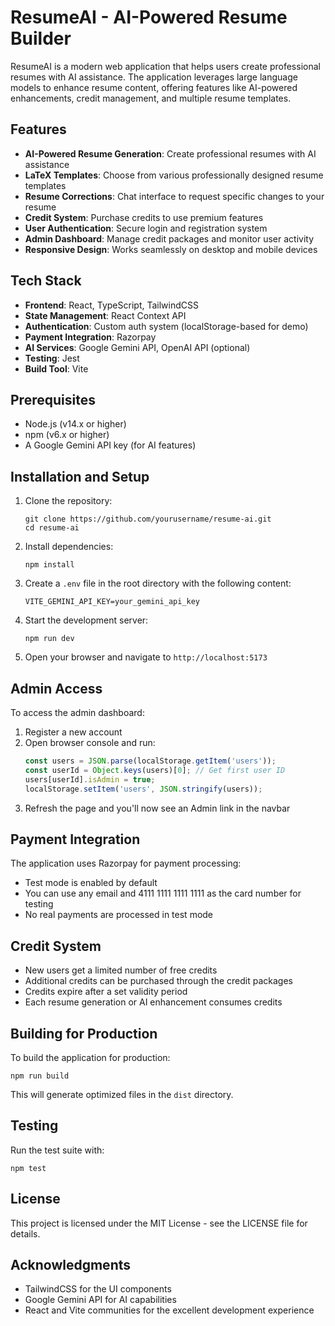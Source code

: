 # ResumeAI - AI-Powered Resume Builder

ResumeAI is a modern web application that helps users create professional resumes with AI assistance. The application leverages large language models to enhance resume content, offering features like AI-powered enhancements, credit management, and multiple resume templates.

## Features

- **AI-Powered Resume Generation**: Create professional resumes with AI assistance
- **LaTeX Templates**: Choose from various professionally designed resume templates
- **Resume Corrections**: Chat interface to request specific changes to your resume
- **Credit System**: Purchase credits to use premium features
- **User Authentication**: Secure login and registration system
- **Admin Dashboard**: Manage credit packages and monitor user activity
- **Responsive Design**: Works seamlessly on desktop and mobile devices

## Tech Stack

- **Frontend**: React, TypeScript, TailwindCSS
- **State Management**: React Context API
- **Authentication**: Custom auth system (localStorage-based for demo)
- **Payment Integration**: Razorpay
- **AI Services**: Google Gemini API, OpenAI API (optional)
- **Testing**: Jest
- **Build Tool**: Vite

## Prerequisites

- Node.js (v14.x or higher)
- npm (v6.x or higher)
- A Google Gemini API key (for AI features)

## Installation and Setup

1. Clone the repository:
   ```
   git clone https://github.com/yourusername/resume-ai.git
   cd resume-ai
   ```

2. Install dependencies:
   ```
   npm install
   ```

3. Create a `.env` file in the root directory with the following content:
   ```
   VITE_GEMINI_API_KEY=your_gemini_api_key
   ```

4. Start the development server:
   ```
   npm run dev
   ```

5. Open your browser and navigate to `http://localhost:5173`

## Admin Access

To access the admin dashboard:
1. Register a new account
2. Open browser console and run:
   ```javascript
   const users = JSON.parse(localStorage.getItem('users'));
   const userId = Object.keys(users)[0]; // Get first user ID
   users[userId].isAdmin = true;
   localStorage.setItem('users', JSON.stringify(users));
   ```
3. Refresh the page and you'll now see an Admin link in the navbar

## Payment Integration

The application uses Razorpay for payment processing:
- Test mode is enabled by default
- You can use any email and 4111 1111 1111 1111 as the card number for testing
- No real payments are processed in test mode

## Credit System

- New users get a limited number of free credits
- Additional credits can be purchased through the credit packages
- Credits expire after a set validity period
- Each resume generation or AI enhancement consumes credits

## Building for Production

To build the application for production:

```
npm run build
```

This will generate optimized files in the `dist` directory.

## Testing

Run the test suite with:

```
npm test
```

## License

This project is licensed under the MIT License - see the LICENSE file for details.

## Acknowledgments

- TailwindCSS for the UI components
- Google Gemini API for AI capabilities
- React and Vite communities for the excellent development experience